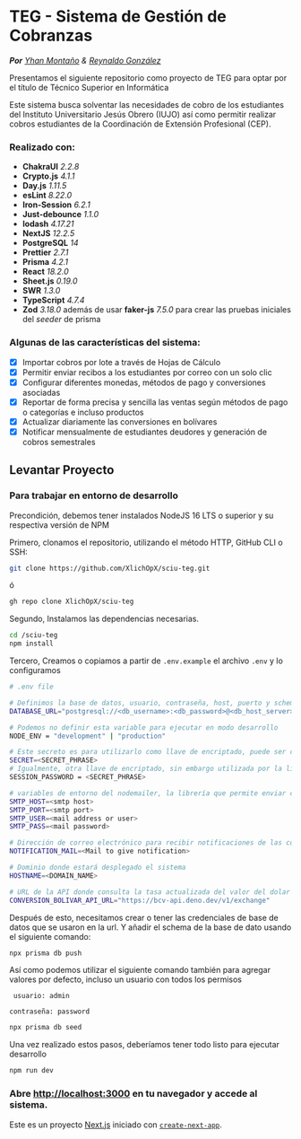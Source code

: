 # TEG - Sistema de Gestión de Cobranzas

_**Por** [Yhan Montaño](https://github.com/XlichOpX) & [Reynaldo González](https://github.com/kurokuro15)_

Presentamos el siguiente repositorio como proyecto de TEG para optar por el título de Técnico Superior en Informática

Este sistema busca solventar las necesidades de cobro de los estudiantes del Instituto Universitario Jesús Obrero (IUJO) así como permitir realizar cobros estudiantes de la Coordinación de Extensión Profesional (CEP).

### Realizado con:

- **ChakraUI** _2.2.8_
- **Crypto.js** _4.1.1_
- **Day.js** _1.11.5_
- **esLint** _8.22.0_
- **Iron-Session** _6.2.1_
- **Just-debounce** _1.1.0_
- **lodash** _4.17.21_
- **NextJS** _12.2.5_
- **PostgreSQL** _14_
- **Prettier** _2.7.1_
- **Prisma** _4.2.1_
- **React** _18.2.0_
- **Sheet.js** _0.19.0_
- **SWR** _1.3.0_
- **TypeScript** _4.7.4_
- **Zod** _3.18.0_
  además de usar **faker-js** _7.5.0_ para crear las pruebas iniciales del _seeder_ de prisma

### Algunas de las características del sistema:

- [x] Importar cobros por lote a través de Hojas de Cálculo
- [x] Permitir enviar recibos a los estudiantes por correo con un solo clic
- [x] Configurar diferentes monedas, métodos de pago y conversiones asociadas
- [x] Reportar de forma precisa y sencilla las ventas según métodos de pago o categorías e incluso productos
- [x] Actualizar diariamente las conversiones en bolívares
- [x] Notificar mensualmente de estudiantes deudores y generación de cobros semestrales

## Levantar Proyecto

### Para trabajar en entorno de desarrollo

Precondición, debemos tener instalados NodeJS 16 LTS o superior y su respectiva versión de NPM

Primero, clonamos el repositorio, utilizando el método HTTP, GitHub CLI o SSH:

```bash
git clone https://github.com/XlichOpX/sciu-teg.git
```

ó

```bash
gh repo clone XlichOpX/sciu-teg
```

Segundo, Instalamos las dependencias necesarias.

```bash
cd /sciu-teg
npm install
```

Tercero, Creamos o copiamos a partir de `.env.example` el archivo `.env` y lo configuramos

```bash
# .env file

# Definimos la base de datos, usuario, contraseña, host, puerto y schema a utilizar, generalmente schema=public
DATABASE_URL="postgresql://<db_username>:<db_password>@<db_host_server>:<db_port>/<db_name>?schema=<db_schema>"

# Podemos no definir esta variable para ejecutar en modo desarrollo
NODE_ENV = "development" | "production"

# Este secreto es para utilizarlo como llave de encriptado, puede ser cualquier cadena de texto
SECRET=<SECRET_PHRASE>
# Igualmente, otra llave de encriptado, sin embargo utilizada por la lib iron-session, responsable de la generación de cookies y sistema de autenticación.
SESSION_PASSWORD = <SECRET_PHRASE>

# variables de entorno del nodemailer, la librería que permite enviar correos electrónicos. Podemos no usarlas y se activarán las de test automáticamente.
SMTP_HOST=<smtp host>
SMTP_PORT=<smtp port>
SMTP_USER=<mail address or user>
SMTP_PASS=<mail password>

# Dirección de correo electrónico para recibir notificaciones de las conversiones y deudas.
NOTIFICATION_MAIL=<Mail to give notification>

# Dominio donde estará desplegado el sistema
HOSTNAME=<DOMAIN_NAME>

# URL de la API donde consulta la tasa actualizada del valor del dolar en relación al bolivar.
CONVERSION_BOLIVAR_API_URL="https://bcv-api.deno.dev/v1/exchange"
```

Después de esto, necesitamos crear o tener las credenciales de base de datos que se usaron en la url.
Y añadir el schema de la base de dato usando el siguiente comando:

```bash
npx prisma db push
```

Así como podemos utilizar el siguiente comando también para agregar valores por defecto, incluso un usuario con todos los permisos

` usuario: admin`

`contraseña: password `

```bash
npx prisma db seed
```

Una vez realizado estos pasos, deberíamos tener todo listo para ejecutar desarrollo

```bash
npm run dev
```

### Abre [http://localhost:3000](http://localhost:3000) en tu navegador y accede al sistema.

Este es un proyecto [Next.js](https://nextjs.org/) iniciado con [`create-next-app`](https://github.com/vercel/next.js/tree/canary/packages/create-next-app).
